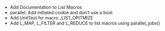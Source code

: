 - Add Documentation to List Macros
- parallel: Add initiated cookie and don't use a bool.
- Add UnitTest for macro \_LIST\_OPITMIZE
- Add L\_MAP, L\_FILTER and L\_REDUCE to list macros using parallel\_jobs()
